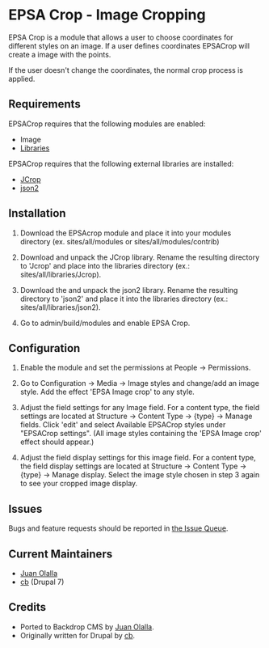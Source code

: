 
EPSA Crop - Image Cropping
======================

EPSA Crop is a module that allows a user to choose coordinates for different
styles on an image. If a user defines coordinates EPSACrop will create a image
with the points.

If the user doesn't change the coordinates, the normal crop process is applied.


Requirements
------------

EPSACrop requires that the following modules are enabled:
 - Image
 - [Libraries](https://www.drupal.org/project/libraries)

EPSACrop requires that the following external libraries are installed:
 - [JCrop](https://jcrop.com/)
 - [json2](https://github.com/douglascrockford/JSON-js)


Installation
------------

1. Download the EPSAcrop module and place it into your modules directory
   (ex. sites/all/modules or sites/all/modules/contrib)

2. Download and unpack the JCrop library. Rename the resulting directory to
   'Jcrop' and place into the libraries directory (ex.: sites/all/libraries/Jcrop).

3. Download the and unpack the json2 library. Rename the resulting directory to
   'json2' and place it into the libraries directory (ex.: sites/all/libraries/json2).

4. Go to admin/build/modules and enable EPSA Crop.

Configuration
------------

1. Enable the module and set the permissions at People -> Permissions.

2. Go to Configuration -> Media -> Image styles and change/add an image style.
   Add the effect 'EPSA Image crop' to any style.

3. Adjust the field settings for any Image field. For a content type, the field
   settings are located at Structure -> Content Type -> {type} -> Manage fields.
   Click 'edit' and select Available EPSACrop styles under "EPSACrop settings".
   (All image styles containing the 'EPSA Image crop' effect should appear.)

4. Adjust the field display settings for this image field. For a content type,
   the field display settings are located at
   Structure -> Content Type -> {type} -> Manage display. Select the image style
   chosen in step 3 again to see your cropped image display.



Issues
------
Bugs and feature requests should be reported in [the Issue Queue](https://github.com/backdrop-contrib/epsacrop/issues).


Current Maintainers
-------------------
* [Juan Olalla](https://www.drupal.org/u/juanolalla)
* [cb](https://www.drupal.org/u/cb) (Drupal 7)


Credits
-------

- Ported to Backdrop CMS by [Juan Olalla](https://www.drupal.org/u/juanolalla).
- Originally written for Drupal by [cb](https://www.drupal.org/u/cb).
